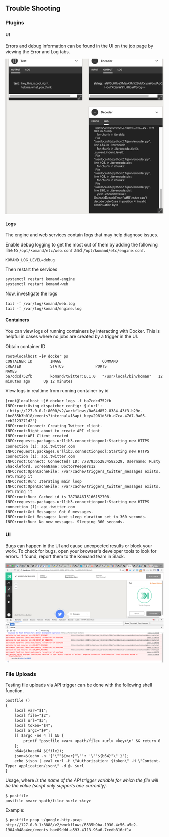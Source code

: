 <!-- START doctoc generated TOC please keep comment here to allow auto update -->
<!-- DON'T EDIT THIS SECTION, INSTEAD RE-RUN doctoc TO UPDATE -->

## Trouble Shooting

### Plugins

#### UI

Errors and debug information can be found in the UI on the job page by viewing the Error and Log tabs.

![UI Error](imgs/decode_error.png)

#### Logs

The engine and web services contain logs that may help diagnose issues.

Enable debug logging to get the most out of them by adding the following line to `/opt/komand/etc/web.conf` and `/opt/komand/etc/engine.conf`.
```
KOMAND_LOG_LEVEL=debug
```

Then restart the services
```
systemctl restart komand-engine
systemctl restart komand-web
```

Now, investigate the logs
```
tail -f /var/log/komand/web.log
tail -f /var/log/komand/engine.log
```

#### Containers

You can view logs of running containers by interacting with Docker. This is helpful in cases where no jobs are created
by a trigger in the UI.

Obtain container ID
```
root@localhost ~]# docker ps
CONTAINER ID        IMAGE                  COMMAND                  CREATED             STATUS              PORTS
NAMES
ba7cdcd752fb        komand/twitter:0.1.0   "/usr/local/bin/koman"   12 minutes ago      Up 12 minutes
```

View logs in realtime from running container by id
```
[root@localhost ~]# docker logs -f ba7cdcd752fb
INFO:root:Using dispatcher config: {u'url':
u'http://127.0.0.1:8000/v2/workflows/0a64d852-8384-43f3-b29e-1be835b3b018/events?internal=1&api_key=2981d3fb-d7ca-47d7-9a05-ceb2123271d2'}
INFO:root:Connect: Creating Twitter client.
INFO:root:Right about to create API client
INFO:root:API Client created
INFO:requests.packages.urllib3.connectionpool:Starting new HTTPS connection (1): api.twitter.com
INFO:requests.packages.urllib3.connectionpool:Starting new HTTPS connection (1): api.twitter.com
INFO:root:Connect: Connected! ID: 778783652834582529, Username: Rusty Shackleford, ScreenName: DoctorPeepers12
INFO:root:OpenCacheFile: /var/cache/triggers_twitter_messages exists, returning it
INFO:root:Run: Iterating main loop
INFO:root:OpenCacheFile: /var/cache/triggers_twitter_messages exists, returning it
INFO:root:Run: Cached id is 787384615166152708.
INFO:requests.packages.urllib3.connectionpool:Starting new HTTPS connection (1): api.twitter.com
INFO:root:Get Messages: Got 0 messages.
INFO:root:Get Messages: Next sleep duration set to 360 seconds.
INFO:root:Run: No new messages. Sleeping 360 seconds.
```

### UI

Bugs can happen in the UI and cause unexpected results or block your work. To check for bugs, open your browser's
developer tools to look for errors. If found, report them to the Komand team in Slack.

![UI Loop](imgs/test_loop.png)

### File Uploads

Testing file uploads via API trigger can be done with the following shell function.

```$ declare -f postfile
postfile ()
{
    local var="$1";
    local file="$2";
    local url="$3";
    local token="$4";
    local argc="$#";
    [[ $argc -ne 4 ]] && {
        printf "postfile <var> <path/file> <url> <key>\n" && return 0
    };
    b64=$(base64 ${file});
    json=$(echo -n '{'\""${var}"\"': '\""${b64}"\"'}');
    echo $json | eval curl -H \"Authorization: $token\" -H \"Content-Type: application/json\" -d @- $url
}
```

Usage, where <var> is the name of the API trigger variable for which the file will be the value (script only supports one currently).
```
$ postfile
postfile <var> <path/file> <url> <key>
```

Example: 
```
$ postfile pcap ~/google-http.pcap http://127.0.0.1:8888/v2/workflows/6535b9ba-1930-4c56-a5e2-1904b048a4ee/events bae09ddd-a593-4113-96a6-7cedb816cf1a
```

